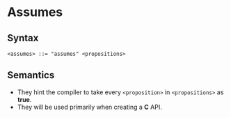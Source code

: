 # Assumes

## Syntax

```
<assumes> ::= "assumes" <propositions>
```

## Semantics

- They hint the compiler to take every `<proposition>` in `<propositions>` as **true**.
- They will be used primarily when creating a **C** API.
